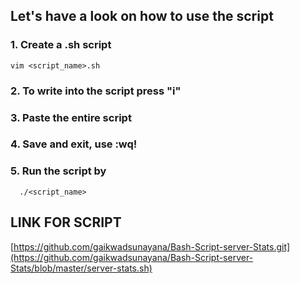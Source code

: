 
## Let's have a look on how to use the script

### 1. Create a .sh script
```
vim <script_name>.sh
```

### 2. To write into the script press "i" 

### 3. Paste the entire script
   
### 4. Save and exit, use :wq!

### 5. Run the script by
 ```
   ./<script_name> 
```

## LINK FOR SCRIPT
[https://github.com/gaikwadsunayana/Bash-Script-server-Stats.git](https://github.com/gaikwadsunayana/Bash-Script-server-Stats/blob/master/server-stats.sh)
